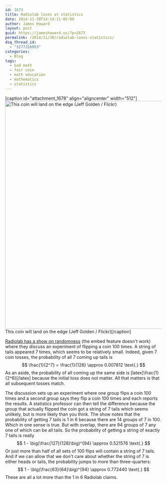 ```yaml
---
id: 1673
title: Radiolab loses at statistics
date: 2014-11-30T14:14:11-05:00
author: James Howard
layout: post
guid: https://jameshoward.us/?p=1673
permalink: /2014/11/30/radiolab-loses-statistics/
dsq_thread_id:
  - "3277316953"
categories:
  - Blog
tags:
  - bad math
  - fair coin
  - math education
  - mathematics
  - statistics
---
```

[caption id="attachment_1678" align="aligncenter" width="512"]<a href="https://jameshoward.us/wp-content/uploads/2014/11/coinflip.png"><img src="https://jameshoward.us/wp-content/uploads/2014/11/coinflip.png" alt="This coin will land on the edge (Jeff Golden / Flickr)" width="512" height="731" class="size-full wp-image-1678" /></a> This coin will land on the edge (Jeff Golden / Flickr)[/caption]

[Radiolab has a show on randomness](http://www.radiolab.org/story/91684-stochasticity/) (the embed feature doesn't work) where they discuss an experiment of flipping a coin 100 times.  A string of tails appeared 7 times, which seems to be relatively small.  Indeed, given 7 coin tosses, the probability of all 7 coming up tails is 
$$
\frac{1}{2^7} = \frac{1}{128} \approx 0.007812 \text{.}
$$
As an aside, the probability of all coming up the same side is [latex]\frac{1}{2^6}[/latex] because the initial toss does not matter.  All that matters is that all subsequent tosses match.

The discussion sets up an experiment where one group flips a coin 100 times and a second group says they flip a coin 100 times and each reports the results.  A statistics professor can then tell the difference because the group that actually flipped the coin got a string of 7 tails which seems unlikely, but is more likely than you think.  The show notes that the probability of getting 7 tails is 1 in 6 because there are 14 groups of 7 in 100.  Which in one sense is true.  But with overlap, there are 94 groups of 7 any one of which can be all tails.  So the probability of getting a string of exactly 7 tails is really
$$
1 - \big(\frac{127}{128}\big)^{94} \approx 0.521576 \text{.}
$$
Or just more than half of all sets of 100 flips will contain a string of 7 tails.  And if we can allow that we don't care about whether the string of 7 is either heads or tails, the probability jumps to more than three-quarters:
$$
1 - \big(\frac{63}{64}\big)^{94} \approx 0.772440 \text{.}
$$
These are all a lot more than the 1 in 6 Radiolab claims.
